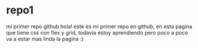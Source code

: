# repo1
mi primer repo github
hola! este es mi primer repo en github, en esta pagina que tiene css con flex y grid, todavia estoy aprendiendo pero poco a poco va a estar mas linda la pagina :)
